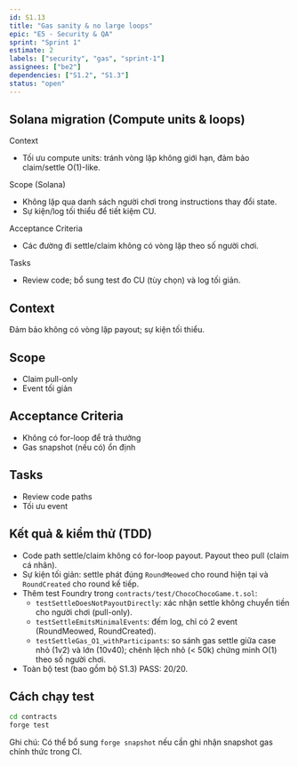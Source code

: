 ```yaml
---
id: S1.13
title: "Gas sanity & no large loops"
epic: "E5 - Security & QA"
sprint: "Sprint 1"
estimate: 2
labels: ["security", "gas", "sprint-1"]
assignees: ["be2"]
dependencies: ["S1.2", "S1.3"]
status: "open"
---
```


## Solana migration (Compute units & loops)

Context
- Tối ưu compute units: tránh vòng lặp không giới hạn, đảm bảo claim/settle O(1)-like.

Scope (Solana)
- Không lặp qua danh sách người chơi trong instructions thay đổi state.
- Sự kiện/log tối thiểu để tiết kiệm CU.

Acceptance Criteria
- Các đường đi settle/claim không có vòng lặp theo số người chơi.

Tasks
- Review code; bổ sung test đo CU (tùy chọn) và log tối giản.

## Context
Đảm bảo không có vòng lặp payout; sự kiện tối thiểu.

## Scope
- Claim pull-only
- Event tối giản

## Acceptance Criteria
- Không có for-loop để trả thưởng
- Gas snapshot (nếu có) ổn định

## Tasks
- Review code paths
- Tối ưu event

## Kết quả & kiểm thử (TDD)
- Code path settle/claim không có for-loop payout. Payout theo pull (claim cá nhân).
- Sự kiện tối giản: settle phát đúng `RoundMeowed` cho round hiện tại và `RoundCreated` cho round kế tiếp.
- Thêm test Foundry trong `contracts/test/ChocoChocoGame.t.sol`:
	- `testSettleDoesNotPayoutDirectly`: xác nhận settle không chuyển tiền cho người chơi (pull-only).
	- `testSettleEmitsMinimalEvents`: đếm log, chỉ có 2 event (RoundMeowed, RoundCreated).
	- `testSettleGas_O1_withParticipants`: so sánh gas settle giữa case nhỏ (1v2) và lớn (10v40); chênh lệch nhỏ (< 50k) chứng minh O(1) theo số người chơi.
- Toàn bộ test (bao gồm bộ S1.3) PASS: 20/20.

## Cách chạy test
```bash
cd contracts
forge test
```

Ghi chú: Có thể bổ sung `forge snapshot` nếu cần ghi nhận snapshot gas chính thức trong CI.
